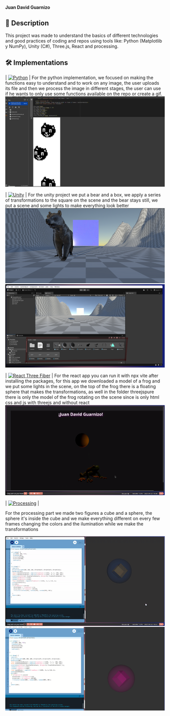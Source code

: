 **Juan David Guarnizo**

## 📝 Description

This project was made to understand the basics of different technologies and good practices of coding and repos using tools like: Python (Matplotlib y NumPy), Unity (C#), Three.js, React and processing.

## 🛠️ Implementations

| [![Python](https://img.shields.io/badge/Python-3776AB?style=for-the-badge&logo=python&logoColor=white)](https://www.python.org/) |
For the python implementation, we focused on making the functions easy to understand and to work on any image, the user uploads its file and then we process the image in different stages, the user can use if he wants to only use some functions available on the repo or create a gif.
![Python](imgs/python.png)

| [![Unity](https://img.shields.io/badge/Unity-222C37?style=for-the-badge&logo=unity&logoColor=white)](https://unity.com/)    |
For the unity project we put a bear and a box, we apply a series of transformations to the square on the scene and the bear stays still, we put a scene and some lights to make everything look better
![unity](imgs/cube.png)
![unity](imgs/unity.png)

| [![React Three Fiber](https://img.shields.io/badge/React_Three_Fiber-%23ECB365.svg?style=for-the-badge&logo=react&logoColor=%23282C34)](https://docs.pmnd.rs/react-three-fiber) |
For the react app you can run it with npx vite after installing the packages, for this app we downloaded a model of a frog and we put some lights in the scene, on the top of the frog there is a floating sphere that makes the transformations, as well in the folder threejspure there is only the model of the frog rotating on the scene since is only html css and js with threejs and without react
![frog](imgs/frog.gif)

| [![Processing](https://img.shields.io/badge/Processing-0078D2?style=for-the-badge&logo=processing&logoColor=white)](https://processing.org/) |

For the processing part we made two figures a cube and a sphere, the sphere it's inside the cube and we make everything different on every few frames changing the colors and the ilumination while we make the transformations 

![Processing1](imgs/processing.gif)
![Processing2](imgs/processing.png)
